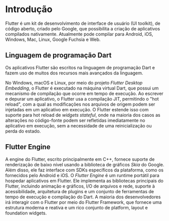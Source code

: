 # Introdução

Flutter é um kit de desenvolvimento de interface de usuário (UI toolkit), de código aberto, criado pelo Google, que possibilita a criação de aplicativos compilados nativamente. Atualmente pode compilar para Android, iOS, Windows, Mac, Linux, Google Fuchsia e Web.

## Linguagem de programação Dart

Os aplicativos Flutter são escritos na linguagem de programação Dart e fazem uso de muitos dos recursos mais avançados da linguagem.

No Windows, macOS e Linux, por meio do projeto *Flutter Desktop Embedding*, o Flutter é executado na máquina virtual Dart, que possui um mecanismo de compilação que ocorre em tempo de execução. Ao escrever e depurar um aplicativo, o Flutter usa a compilação JIT, permitindo o "hot reload", com a qual as modificações nos arquivos de origem podem ser injetadas em um aplicativo em execução. O Flutter estende isso com suporte para hot reload de *widgets stateful*, onde na maioria dos casos as alterações no código-fonte podem ser refletidas imediatamente no aplicativo em execução, sem a necessidade de uma reinicialização ou perda do estado.

## Flutter Engine

A engine do Flutter, escrito principalmente em C++, fornece suporte de renderização de baixo nível usando a biblioteca de gráficos *Skia* do Google. Além disso, ele faz interface com SDKs específicos da plataforma, como os fornecidos pelo Android e iOS. O *Flutter Engine* é um runtime portátil para hospedar aplicativos em Flutter. Ele implementa as bibliotecas principais do Flutter, incluindo animação e gráficos, I/O de arquivos e rede, suporte à acessibilidade, arquitetura de plugins e um conjunto de ferramentas de tempo de execução e compilação do Dart. A maioria dos desenvolvedores irá interagir com o Flutter por meio do Flutter Framework, que fornece uma estrutura moderna e reativa e um rico conjunto de platform, layout e foundation widgets.

## A biblioteca Foundation

A *biblioteca Foundation*, escrita em Dart, fornece classes e funções básicas que são usadas para construir aplicativos usando o Flutter, como APIs para se comunicar com a engine.

## Design-specific Widgets (Identidade Visual)

O framework Flutter contém dois conjuntos de widgets que estão em conformidade com linguagens de design específicas. Os widgets do *Material Design* implementam a identidade visual do Google e os widgets do *Cupertino* implementam as diretrizes de interface humana para iOS da Apple.

## Aplicação

### Função main

O arquivo principal do Flutter está localizado em `./lib/main.dart`. Este arquivo possui uma estrutura inicial semelhante ao código abaixo:

```dart
import 'package:flutter/material.dart';

void main() {
  runApp(MyApp());
}

class MyApp extends StatelessWidget {

  @override
  Widget build(BuildContext context) {
    return MaterialApp(
      home: Scaffold(
        appBar: AppBar(
          title: Text('Minha Primeira App'),
        ),
        body: Text('Hello world :)'),
      ),
    );
  }
}
```

A biblioteca `package:flutter/material.dart` possui os estilos do material design. Ela permite que tenhamos acesso a componentes para conseguirmos ter uma estrutura base para iniciar o desenvolvimento da aplicação.

A função `main()` é obrigatória no arquivo `material.dart`. Ela será executada no *bootstrap* da nossa aplicação.

Dentro da função `main()` temos a chamada da função `runApp()` que vem do pacote do Flutter e é a responsável por chamar o ponto de entrada principal que vai servir de base para a estrutura da aplicação. Passamos para `runApp()` um *widget* que veio do import `package:flutter/material.dart` chamado `MaterialApp()` que possui um atributo `home` no qual passamos outro *widget* chamado `Scaffold` que serve como uma estrutura para inserirmos componentes em lugares comuns do material design como a barra do topo, um botão no *Floating Action Button* e uma entrada para colocarmos o corpo da nossa tela.

### Estrutura de pastas

- **.idea**: É uma pasta criada pelas IDEs da JetBrain para facilitar algumas funcionalidades nas ferramentas.
- **android** e **ios**: É a pasta que possui uma casca para gerar o APK/IPA dos aplicativos para que os mesmos sejam publicados nas lojas. Também permite que seja possível acessar comportamentos específicos das plataformas por meio dos Platform Channels.
- **lib**: A pasta onde escrevemos o código da aplicação.
- **build**: É onde fica o build do nosso projeto em Dart. Ela é gerada sempre que rodarmos o comando `flutter run`.
- **test**: É a pasta onde podemos escrever testes para nossas aplicações.
- **.gitignore**: Já vem configurado com alguns arquivos para serem ignorados na hora de fazer os commits com o git.
- **.metadata**: É um arquivo usado pelo flutter para gerenciar alguns recursos internos e não devemos alterá-lo manualmente.
- **pubspec.yaml**: É o arquivo onde podemos gerenciar as dependências de um projeto Dart (similar ao package.json do mundo JavaScript).
- **.packages**: Esse arquivo faz um mapeamento de onde estão instaladas as bibliotecas do seu sistema para o sistema de imports do projeto. Ele é gerado automaticamente sempre que uma biblioteca nova é instalada.
- **\<nome-projeto\>.iml**: É um arquivo criado para facilitar algumas integrações com o IntelliJ.
- **pubspeck.lock**: É um arquivo usado para gerenciar quais versões as libs das libs que você está usando estarão utilizando.
- **README.MD**: Arquivo texto onde o usuário pode escrever informações sobre o projeto.

## Referências

- <https://pt.wikipedia.org/wiki/Flutter>
- <https://www.alura.com.br/artigos/como-criar-um-projeto-com-flutter-hello-world>
